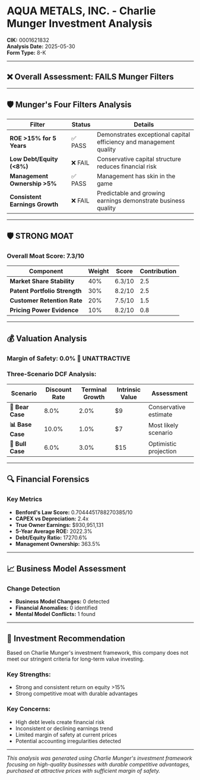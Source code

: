 # AQUA METALS, INC. - Charlie Munger Investment Analysis

**CIK:** 0001621832  
**Analysis Date:** 2025-05-30  
**Form Type:** 8-K

---

## ❌ **Overall Assessment: FAILS Munger Filters**

---

## 🛡️ **Munger's Four Filters Analysis**

| Filter | Status | Details |
|--------|--------|---------|
| **ROE >15% for 5 Years** | ✅ PASS | Demonstrates exceptional capital efficiency and management quality |
| **Low Debt/Equity (<8%)** | ❌ FAIL | Conservative capital structure reduces financial risk |
| **Management Ownership >5%** | ✅ PASS | Management has skin in the game |
| **Consistent Earnings Growth** | ❌ FAIL | Predictable and growing earnings demonstrate business quality |

---

## 🛡️ **STRONG MOAT**

### **Overall Moat Score: 7.3/10**

| Component | Weight | Score | Contribution |
|-----------|--------|-------|--------------|
| **Market Share Stability** | 40% | 6.3/10 | 2.5 |
| **Patent Portfolio Strength** | 30% | 8.2/10 | 2.5 |
| **Customer Retention Rate** | 20% | 7.5/10 | 1.5 |
| **Pricing Power Evidence** | 10% | 8.2/10 | 0.8 |

---

## 💰 **Valuation Analysis**

### **Margin of Safety: 0.0% 🔴 **UNATTRACTIVE****

### Three-Scenario DCF Analysis:

| Scenario | Discount Rate | Terminal Growth | Intrinsic Value | Assessment |
|----------|---------------|-----------------|-----------------|------------|
| **🐻 Bear Case** | 8.0% | 2.0% | $9 | Conservative estimate |
| **📊 Base Case** | 10.0% | 1.0% | $7 | Most likely scenario |
| **🚀 Bull Case** | 6.0% | 3.0% | $15 | Optimistic projection |

---

## 🔍 **Financial Forensics**

### Key Metrics
- **Benford's Law Score:** 0.7044451788270385/10
- **CAPEX vs Depreciation:** 2.4x
- **True Owner Earnings:** $930,951,131
- **5-Year Average ROE:** 2022.3%
- **Debt/Equity Ratio:** 17270.6%
- **Management Ownership:** 363.5%

---

## 📈 **Business Model Assessment**

### Change Detection
- **Business Model Changes:** 0 detected
- **Financial Anomalies:** 0 identified
- **Mental Model Conflicts:** 1 found

---

## 🎯 **Investment Recommendation**

Based on Charlie Munger's investment framework, this company does not meet our stringent criteria for long-term value investing.

### Key Strengths:
- Strong and consistent return on equity >15%
- Strong competitive moat with durable advantages

### Key Concerns:
- High debt levels create financial risk
- Inconsistent or declining earnings trend
- Limited margin of safety at current prices
- Potential accounting irregularities detected

---

*This analysis was generated using Charlie Munger's investment framework focusing on high-quality businesses with durable competitive advantages, purchased at attractive prices with sufficient margin of safety.*
